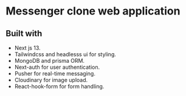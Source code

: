 # Messenger clone web application

## Built with

- Next js 13.
- Tailwindcss and headlesss ui for styling.
- MongoDB and prisma ORM.
- Next-auth for user authentication.
- Pusher for real-time messaging.
- Cloudinary for image upload.
- React-hook-form for form handling.

